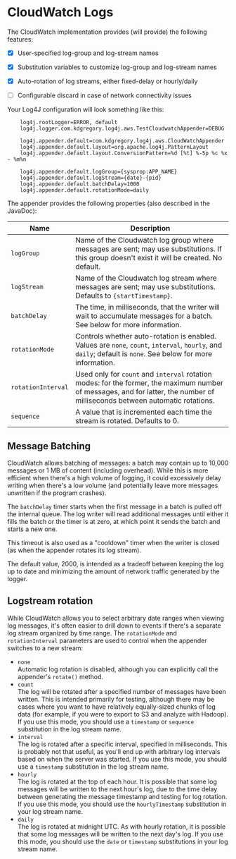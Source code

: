 # CloudWatch Logs

The CloudWatch implementation provides (will provide) the following features:

* [x] User-specified log-group and log-stream names
* [x] Substitution variables to customize log-group and log-stream names
* [x] Auto-rotation of log streams, either fixed-delay or hourly/daily
* [ ] Configurable discard in case of network connectivity issues


Your Log4J configuration will look something like this:

		log4j.rootLogger=ERROR, default
		log4j.logger.com.kdgregory.log4j.aws.TestCloudwatchAppender=DEBUG
		
		log4j.appender.default=com.kdgregory.log4j.aws.CloudWatchAppender
		log4j.appender.default.layout=org.apache.log4j.PatternLayout
		log4j.appender.default.layout.ConversionPattern=%d [%t] %-5p %c %x - %m%n
		
		log4j.appender.default.logGroup={sysprop:APP_NAME}
		log4j.appender.default.logStream={date}-{pid}
		log4j.appender.default.batchDelay=1000
        log4j.appender.default.rotationMode=daily


The appender provides the following properties (also described in the JavaDoc):

Name                | Description
--------------------|----------------------------------------------------------------
`logGroup`          | Name of the Cloudwatch log group where messages are sent; may use substitutions. If this group doesn't exist it will be created. No default.
`logStream`         | Name of the Cloudwatch log stream where messages are sent; may use substitutions. Defaults to `{startTimestamp}`.
`batchDelay`        | The time, in milliseconds, that the writer will wait to accumulate messages for a batch. See below for more information.
`rotationMode`      | Controls whether auto-rotation is enabled. Values are `none`, `count`, `interval`, `hourly`, and `daily`; default is `none`. See below for more information.
`rotationInterval`  | Used only for `count` and `interval` rotation modes: for the former, the maximum number of messages, and for latter, the number of milliseconds between automatic rotations.
`sequence`          | A value that is incremented each time the stream is rotated. Defaults to 0.


## Message Batching

CloudWatch allows batching of messages: a batch may contain up to 10,000 messages or 1 MB of content (including overhead).
While this is more efficient when there's a high volume of logging, it could excessively delay writing when there's a low
volume (and potentially leave more messages unwritten if the program crashes).

The `batchDelay` timer starts when the first message in a batch is pulled off the internal queue. The log writer will read
additional messages until either it fills the batch or the timer is at zero, at which point it sends the batch and starts
a new one.

This timeout is also used as a "cooldown" timer when the writer is closed (as when the appender rotates its log stream).

The default value, 2000, is intended as a tradeoff between keeping the log up to date and minimizing the amount of network
traffic generated by the logger.


## Logstream rotation

While CloudWatch allows you to select arbitrary date ranges when viewing log messages, it's often easier to drill down to
events if there's a separate log stream organized by time range. The `rotationMode` and `rotationInterval` parameters are
used to control when the appender switches to a new stream:

* `none`  
  Automatic log rotation is disabled, although you can explicitly call the appender's `rotate()` method.
* `count`  
  The log will be rotated after a specified number of messages have been written. This is intended primarily for testing,
  although there may be cases where you want to have relatively equally-sized chunks of log data (for example, if you were to
  export to S3 and analyze with Hadoop). If you use this mode, you should use a `timestamp` or `sequence` substitution in the
  log stream name.
* `interval`  
  The log is rotated after a specific interval, specified in milliseconds. This is probably not that useful, as you'll end
  up with arbitrary log intervals based on when the server was started. If you use this mode, you should use a `timestamp`
  substitution in the log stream name.
* `hourly`  
  The log is rotated at the top of each hour. It is possible that some log messages will be written to the next hour's log,
  due to the time delay between generating the message timestamp and testing for log rotation. If you use this mode, you
  should use the `hourlyTimestamp` substitution in your log stream name.
* `daily`  
  The log is rotated at midnight UTC. As with hourly rotation, it is possible that some log messages will be written to the
  next day's log. If you use this mode, you should use the `date` or `timestamp` substitutions in your log stream name.
